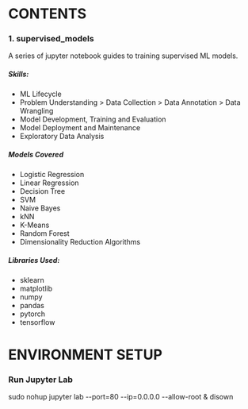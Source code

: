 # CONTENTS
### 1. supervised_models 
A series of jupyter notebook guides to training supervised ML models.

##### Skills:
- ML Lifecycle
- Problem Understanding > Data Collection > Data Annotation > Data Wrangling
- Model Development, Training and Evaluation
- Model Deployment and Maintenance
- Exploratory Data Analysis

##### Models Covered
- Logistic Regression
- Linear Regression
- Decision Tree
- SVM
- Naive Bayes
- kNN
- K-Means
- Random Forest
- Dimensionality Reduction Algorithms

##### Libraries Used:
- sklearn
- matplotlib
- numpy
- pandas
- pytorch
- tensorflow


# ENVIRONMENT SETUP
### Run Jupyter Lab
sudo nohup jupyter lab --port=80 --ip=0.0.0.0 --allow-root & disown
